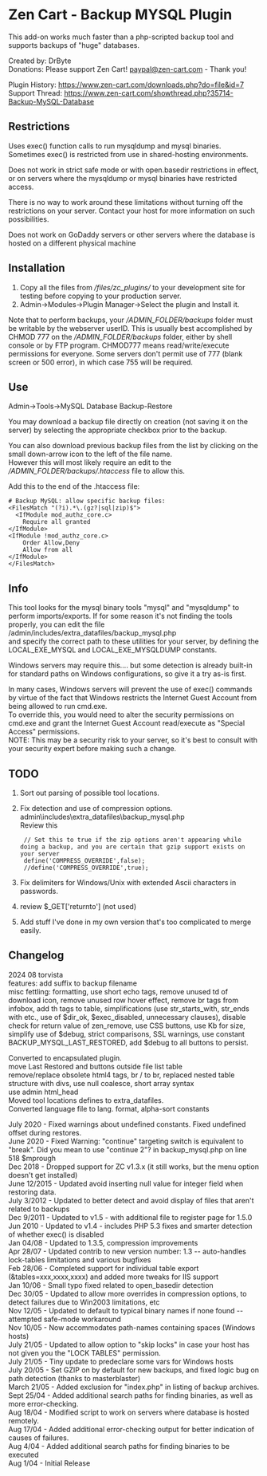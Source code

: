 # Zen Cart - Backup MYSQL Plugin
This add-on works much faster than a php-scripted backup tool and supports backups of "huge" databases.

Created by: DrByte  
Donations:  Please support Zen Cart!  paypal@zen-cart.com  - Thank you!

Plugin History: https://www.zen-cart.com/downloads.php?do=file&id=7  
Support Thread: https://www.zen-cart.com/showthread.php?35714-Backup-MySQL-Database

## Restrictions
Uses exec() function calls to run mysqldump and mysql binaries.  
Sometimes exec() is restricted from use in shared-hosting environments.

Does not work in strict safe mode or with open.basedir restrictions in effect, or on servers where the mysqldump or mysql binaries have restricted access.

There is no way to work around these limitations 
without turning off the restrictions on your server.  Contact your host 
for more information on such possibilities.

Does not work on GoDaddy servers or other servers where the database is hosted on a different physical machine

## Installation
1. Copy all the files from */files/zc_plugins/* to your development site for testing before copying to your production server.
2. Admin->Modules->Plugin Manager->Select the plugin and Install it.

Note that to perform backups, your */ADMIN_FOLDER/backups* folder must be 
writable by the webserver userID. This is usually best accomplished 
by CHMOD 777 on the */ADMIN_FOLDER/backups* folder, either by shell console 
or by FTP program. CHMOD777 means read/write/execute permissions for everyone.
Some servers don't permit use of 777 (blank screen or 500 error), in which case 755 will be required.

## Use
Admin->Tools->MySQL Database Backup-Restore

You may download a backup file directly on creation (not saving it on the server) by selecting the appropriate checkbox prior to the backup.

You can also download previous backup files from the list by clicking on the small down-arrow icon to the left of the file name.  
However this will most likely require an edit to the */ADMIN_FOLDER/backups/.htaccess* file to allow this.

Add this to the end of the .htaccess file:

	# Backup MySQL: allow specific backup files:
	<FilesMatch "(?i).*\.(gz?|sql|zip)$">
	  <IfModule mod_authz_core.c>
		Require all granted
	</IfModule>
	<IfModule !mod_authz_core.c>
		Order Allow,Deny
		Allow from all
	</IfModule>
	</FilesMatch>

## Info
This tool looks for the mysql binary tools "mysql" and "mysqldump" to
perform imports/exports.
If for some reason it's not finding the tools properly, you can edit the file  
/admin/includes/extra_datafiles/backup_mysql.php  
and specify the correct path to these utilities for your server, by defining the LOCAL_EXE_MYSQL and LOCAL_EXE_MYSQLDUMP constants.

Windows servers may require this.... but some detection is already built-in for standard paths on Windows configurations, so give it a try as-is first.

In many cases, Windows servers will prevent the use of exec() commands by virtue of the fact that Windows restricts the Internet Guest Account from being allowed to run cmd.exe.  
To override this, you would need to alter the security permissions on cmd.exe and grant the Internet Guest Account read/execute as "Special Access" permissions.  
NOTE: This may be a security risk to your server, so it's best to consult with your security expert before making such a change.

## TODO
1. Sort out parsing of possible tool locations.
1. Fix detection and use of compression options.
admin\includes\extra_datafiles\backup_mysql.php  
Review this  

		// Set this to true if the zip options aren't appearing while doing a backup, and you are certain that gzip support exists on your server  
		define('COMPRESS_OVERRIDE',false);  
		//define('COMPRESS_OVERRIDE',true);  
1. Fix delimiters for Windows/Unix with extended Ascii characters in passwords.
1. review $_GET['returnto'] (not used)
1. Add stuff I've done in my own version that's too complicated to merge easily.

## Changelog
2024 08 torvista  
features: add suffix to backup filename  
misc fettling: formatting, use short echo tags, remove unused td of download icon, remove unused row hover effect, remove br tags from infobox, add th tags to table, simplifications (use str_starts_with, str_ends with etc., use of $dir_ok, $exec_disabled, unnecessary clauses), disable check for return value of zen_remove, use CSS buttons, use Kb for size, simplify use of $debug, strict comparisons, SSL warnings, use constant BACKUP_MYSQL_LAST_RESTORED, add $debug to all buttons to persist.

Converted to encapsulated plugin.  
move Last Restored and buttons outside file list table  
remove/replace obsolete html4 tags, br / to br, replaced nested table structure with divs, use null coalesce, short array syntax  
use admin html_head  
Moved tool locations defines to extra_datafiles.  
Converted language file to lang. format, alpha-sort constants

July 2020 - Fixed warnings about undefined constants. Fixed undefined offset during restores.  
June 2020 - Fixed Warning: "continue" targeting switch is equivalent to "break". Did you mean to use "continue 2"? in backup_mysql.php on line 518 $mprough  
Dec 2018 - Dropped support for ZC v1.3.x (it still works, but the menu option doesn't get installed)  
June 12/2015 - Updated avoid inserting null value for integer field when restoring data.  
July 3/2012 - Updated to better detect and avoid display of files that aren't related to backups  
Dec 9/2011 - Updated to v1.5 - with additional file to register page for 1.5.0  
Jun 2010 - Updated to v1.4 - includes PHP 5.3 fixes and smarter detection of whether exec() is disabled  
Jan 04/08 - Updated to 1.3.5, compression improvements  
Apr 28/07 - Updated contrib to new version number: 1.3 -- auto-handles lock-tables limitations and various bugfixes  
Feb 28/06 - Completed support for individual table export (&tables=xxx,xxxx,xxxx) and added more tweaks for IIS support  
Jan 10/06 - Small typo fixed related to open_basedir detection  
Dec 30/05 - Updated to allow more overrides in compression options, to detect failures due to Win2003 limitations, etc  
Nov 12/05 - Updated to default to typical binary names if none found -- attempted safe-mode workaround  
Nov 10/05 - Now accommodates path-names containing spaces (Windows hosts)  
July 21/05 - Updated to allow option to "skip locks" in case your host has not given you the "LOCK TABLES" permission.  
July 21/05 - Tiny update to predeclare some vars for Windows hosts  
July 20/05 - Set GZIP on by default for new backups, and fixed logic bug on path detection (thanks to masterblaster)  
March 21/05 - Added exclusion for "index.php" in listing of backup archives.  
Sept 25/04 - Added additional search paths for finding binaries, as well as more error-checking.  
Aug 18/04 - Modified script to work on servers where database is hosted remotely.  
Aug 17/04 - Added additional error-checking output for better indication of causes of failures.  
Aug 4/04 - Added additional search paths for finding binaries to be executed  
Aug 1/04 - Initial Release
